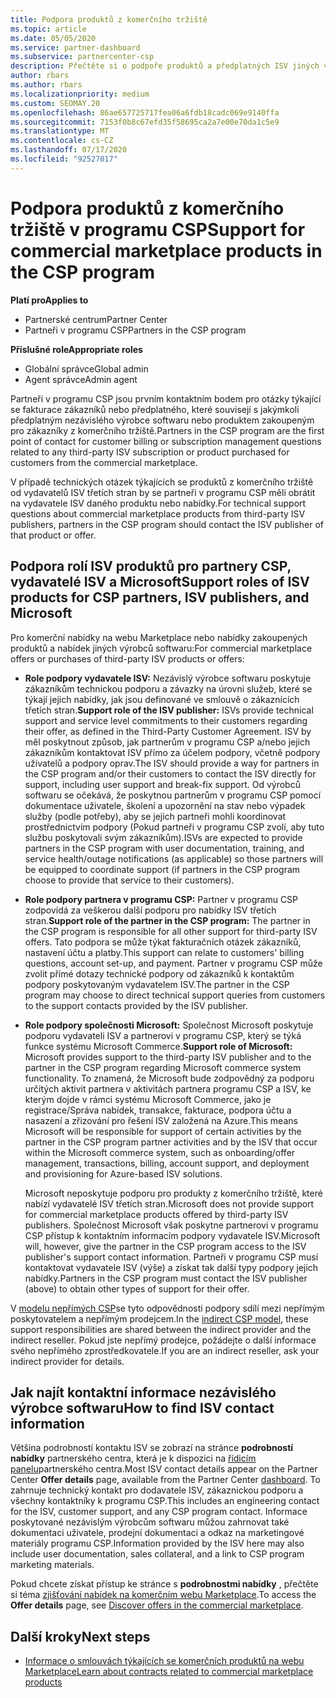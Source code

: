 ```yaml
---
title: Podpora produktů z komerčního tržiště
ms.topic: article
ms.date: 05/05/2020
ms.service: partner-dashboard
ms.subservice: partnercenter-csp
description: Přečtěte si o podpoře produktů a předplatných ISV jiných výrobců na komerčním tržišti programu CSP.
author: rbars
ms.author: rbars
ms.localizationpriority: medium
ms.custom: SEOMAY.20
ms.openlocfilehash: 86ae657725717fea06a6fdb18cadc069e9140ffa
ms.sourcegitcommit: 7153f0b8c67efd35f58695ca2a7e00e70da1c5e9
ms.translationtype: MT
ms.contentlocale: cs-CZ
ms.lasthandoff: 07/17/2020
ms.locfileid: "92527017"
---
```

# <a name="support-for-commercial-marketplace-products-in-the-csp-program"></a><span data-ttu-id="0c8d3-103">Podpora produktů z komerčního tržiště v programu CSP</span><span class="sxs-lookup"><span data-stu-id="0c8d3-103">Support for commercial marketplace products in the CSP program</span></span>

<span data-ttu-id="0c8d3-104">**Platí pro**</span><span class="sxs-lookup"><span data-stu-id="0c8d3-104">**Applies to**</span></span>

- <span data-ttu-id="0c8d3-105">Partnerské centrum</span><span class="sxs-lookup"><span data-stu-id="0c8d3-105">Partner Center</span></span>
- <span data-ttu-id="0c8d3-106">Partneři v programu CSP</span><span class="sxs-lookup"><span data-stu-id="0c8d3-106">Partners in the CSP program</span></span>

<span data-ttu-id="0c8d3-107">**Příslušné role**</span><span class="sxs-lookup"><span data-stu-id="0c8d3-107">**Appropriate roles**</span></span>

- <span data-ttu-id="0c8d3-108">Globální správce</span><span class="sxs-lookup"><span data-stu-id="0c8d3-108">Global admin</span></span>
- <span data-ttu-id="0c8d3-109">Agent správce</span><span class="sxs-lookup"><span data-stu-id="0c8d3-109">Admin agent</span></span>

<span data-ttu-id="0c8d3-110">Partneři v programu CSP jsou prvním kontaktním bodem pro otázky týkající se fakturace zákazníků nebo předplatného, které souvisejí s jakýmkoli předplatným nezávislého výrobce softwaru nebo produktem zakoupeným pro zákazníky z komerčního tržiště.</span><span class="sxs-lookup"><span data-stu-id="0c8d3-110">Partners in the CSP program are the first point of contact for customer billing or subscription management questions related to any third-party ISV subscription or product purchased for customers from the commercial marketplace.</span></span>

<span data-ttu-id="0c8d3-111">V případě technických otázek týkajících se produktů z komerčního tržiště od vydavatelů ISV třetích stran by se partneři v programu CSP měli obrátit na vydavatele ISV daného produktu nebo nabídky.</span><span class="sxs-lookup"><span data-stu-id="0c8d3-111">For technical support questions about commercial marketplace products from third-party ISV publishers, partners in the CSP program should contact the ISV publisher of that product or offer.</span></span>

## <a name="support-roles-of-isv-products-for-csp-partners-isv-publishers-and-microsoft"></a><span data-ttu-id="0c8d3-112">Podpora rolí ISV produktů pro partnery CSP, vydavatelé ISV a Microsoft</span><span class="sxs-lookup"><span data-stu-id="0c8d3-112">Support roles of ISV products for CSP partners, ISV publishers, and Microsoft</span></span>

<span data-ttu-id="0c8d3-113">Pro komerční nabídky na webu Marketplace nebo nabídky zakoupených produktů a nabídek jiných výrobců softwaru:</span><span class="sxs-lookup"><span data-stu-id="0c8d3-113">For commercial marketplace offers or purchases of third-party ISV products or offers:</span></span>

- <span data-ttu-id="0c8d3-114">**Role podpory vydavatele ISV:** Nezávislý výrobce softwaru poskytuje zákazníkům technickou podporu a závazky na úrovni služeb, které se týkají jejich nabídky, jak jsou definované ve smlouvě o zákaznících třetích stran.</span><span class="sxs-lookup"><span data-stu-id="0c8d3-114">**Support role of the ISV publisher:** ISVs provide technical support and service level commitments to their customers regarding their offer, as defined in the Third-Party Customer Agreement.</span></span> <span data-ttu-id="0c8d3-115">ISV by měl poskytnout způsob, jak partnerům v programu CSP a/nebo jejich zákazníkům kontaktovat ISV přímo za účelem podpory, včetně podpory uživatelů a podpory oprav.</span><span class="sxs-lookup"><span data-stu-id="0c8d3-115">The ISV should provide a way for partners in the CSP program and/or their customers to contact the ISV directly for support, including user support and break-fix support.</span></span> <span data-ttu-id="0c8d3-116">Od výrobců softwaru se očekává, že poskytnou partnerům v programu CSP pomocí dokumentace uživatele, školení a upozornění na stav nebo výpadek služby (podle potřeby), aby se jejich partneři mohli koordinovat prostřednictvím podpory (Pokud partneři v programu CSP zvolí, aby tuto službu poskytovali svým zákazníkům).</span><span class="sxs-lookup"><span data-stu-id="0c8d3-116">ISVs are expected to provide partners in the CSP program with user documentation, training, and service health/outage notifications (as applicable) so those partners will be equipped to coordinate support (if partners in the CSP program choose to provide that service to their customers).</span></span>

- <span data-ttu-id="0c8d3-117">**Role podpory partnera v programu CSP:** Partner v programu CSP zodpovídá za veškerou další podporu pro nabídky ISV třetích stran.</span><span class="sxs-lookup"><span data-stu-id="0c8d3-117">**Support role of the partner in the CSP program:** The partner in the CSP program is responsible for all other support for third-party ISV offers.</span></span> <span data-ttu-id="0c8d3-118">Tato podpora se může týkat fakturačních otázek zákazníků, nastavení účtu a platby.</span><span class="sxs-lookup"><span data-stu-id="0c8d3-118">This support can relate to customers' billing questions, account set-up, and payment.</span></span> <span data-ttu-id="0c8d3-119">Partner v programu CSP může zvolit přímé dotazy technické podpory od zákazníků k kontaktům podpory poskytovaným vydavatelem ISV.</span><span class="sxs-lookup"><span data-stu-id="0c8d3-119">The partner in the CSP program may choose to direct technical support queries from customers to the support contacts provided by the ISV publisher.</span></span>

- <span data-ttu-id="0c8d3-120">**Role podpory společnosti Microsoft:** Společnost Microsoft poskytuje podporu vydavateli ISV a partnerovi v programu CSP, který se týká funkce systému Microsoft Commerce.</span><span class="sxs-lookup"><span data-stu-id="0c8d3-120">**Support role of Microsoft:** Microsoft provides support to the third-party ISV publisher and to the partner in the CSP program regarding Microsoft commerce system functionality.</span></span> <span data-ttu-id="0c8d3-121">To znamená, že Microsoft bude zodpovědný za podporu určitých aktivit partnera v aktivitách partnera programu CSP a ISV, ke kterým dojde v rámci systému Microsoft Commerce, jako je registrace/Správa nabídek, transakce, fakturace, podpora účtu a nasazení a zřizování pro řešení ISV založená na Azure.</span><span class="sxs-lookup"><span data-stu-id="0c8d3-121">This means Microsoft will be responsible for support of certain activities by the partner in the CSP program partner activities and by the ISV that occur within the Microsoft commerce system, such as onboarding/offer management, transactions, billing, account support, and deployment and provisioning for Azure-based ISV solutions.</span></span>

    <span data-ttu-id="0c8d3-122">Microsoft neposkytuje podporu pro produkty z komerčního tržiště, které nabízí vydavatelé ISV třetích stran.</span><span class="sxs-lookup"><span data-stu-id="0c8d3-122">Microsoft does not provide support for commercial marketplace products offered by third-party ISV publishers.</span></span> <span data-ttu-id="0c8d3-123">Společnost Microsoft však poskytne partnerovi v programu CSP přístup k kontaktním informacím podpory vydavatele ISV.</span><span class="sxs-lookup"><span data-stu-id="0c8d3-123">Microsoft will, however, give the partner in the  CSP program access to the ISV publisher's support contact information.</span></span> <span data-ttu-id="0c8d3-124">Partneři v programu CSP musí kontaktovat vydavatele ISV (výše) a získat tak další typy podpory jejich nabídky.</span><span class="sxs-lookup"><span data-stu-id="0c8d3-124">Partners in the CSP program must contact the ISV publisher (above) to obtain other types of support for their offer.</span></span>

<span data-ttu-id="0c8d3-125">V [modelu nepřímých CSP](csp-overview.md#indirect-model)se tyto odpovědnosti podpory sdílí mezi nepřímým poskytovatelem a nepřímým prodejcem.</span><span class="sxs-lookup"><span data-stu-id="0c8d3-125">In the [indirect CSP model](csp-overview.md#indirect-model), these support responsibilities are shared between the indirect provider and the indirect reseller.</span></span> <span data-ttu-id="0c8d3-126">Pokud jste nepřímý prodejce, požádejte o další informace svého nepřímého zprostředkovatele.</span><span class="sxs-lookup"><span data-stu-id="0c8d3-126">If you are an indirect reseller, ask your indirect provider for details.</span></span>

## <a name="how-to-find-isv-contact-information"></a><span data-ttu-id="0c8d3-127">Jak najít kontaktní informace nezávislého výrobce softwaru</span><span class="sxs-lookup"><span data-stu-id="0c8d3-127">How to find ISV contact information</span></span>

<span data-ttu-id="0c8d3-128">Většina podrobností kontaktu ISV se zobrazí na stránce **podrobností nabídky** partnerského centra, která je k dispozici na [řídicím panelu](https://partner.microsoft.com/dashboard)partnerského centra.</span><span class="sxs-lookup"><span data-stu-id="0c8d3-128">Most ISV contact details appear on the Partner Center **Offer details** page, available from the Partner Center [dashboard](https://partner.microsoft.com/dashboard).</span></span> <span data-ttu-id="0c8d3-129">To zahrnuje technický kontakt pro dodavatele ISV, zákaznickou podporu a všechny kontaktníky k programu CSP.</span><span class="sxs-lookup"><span data-stu-id="0c8d3-129">This includes an engineering contact for the ISV, customer support, and any CSP program contact.</span></span> <span data-ttu-id="0c8d3-130">Informace poskytované nezávislým výrobcům softwaru můžou zahrnovat také dokumentaci uživatele, prodejní dokumentaci a odkaz na marketingové materiály programu CSP.</span><span class="sxs-lookup"><span data-stu-id="0c8d3-130">Information provided by the ISV here may also include user documentation, sales collateral, and a link to CSP program marketing materials.</span></span>

<span data-ttu-id="0c8d3-131">Pokud chcete získat přístup ke stránce s **podrobnostmi nabídky** , přečtěte si téma [zjišťování nabídek na komerčním webu Marketplace](csp-commercial-marketplace-discover.md#view-marketplace-offers-in-partner-center).</span><span class="sxs-lookup"><span data-stu-id="0c8d3-131">To access the **Offer details** page, see [Discover offers in the commercial marketplace](csp-commercial-marketplace-discover.md#view-marketplace-offers-in-partner-center).</span></span>

## <a name="next-steps"></a><span data-ttu-id="0c8d3-132">Další kroky</span><span class="sxs-lookup"><span data-stu-id="0c8d3-132">Next steps</span></span>

- [<span data-ttu-id="0c8d3-133">Informace o smlouvách týkajících se komerčních produktů na webu Marketplace</span><span class="sxs-lookup"><span data-stu-id="0c8d3-133">Learn about contracts related to commercial marketplace products</span></span>](csp-commercial-marketplace-contracting.md)

